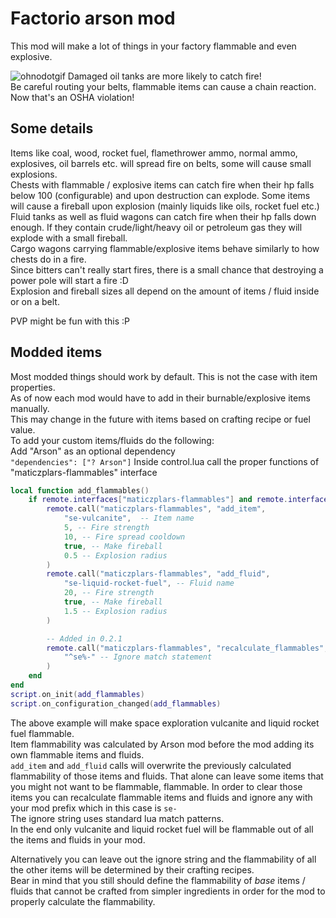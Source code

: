 # Factorio arson mod
This mod will make a lot of things in your factory flammable and even explosive.  

![ohnodotgif](https://maticzpl.xyz/share/factorio/responsible%20storage.gif)
Damaged oil tanks are more likely to catch fire!  
Be careful routing your belts, flammable items can cause a chain reaction.  
Now that's an OSHA violation!  

## Some details
Items like coal, wood, rocket fuel, flamethrower ammo, normal ammo, explosives, oil barrels etc. will spread fire on belts, some will cause small explosions.  
Chests with flammable / explosive items can catch fire when their hp falls below 100 (configurable) and upon destruction can explode. Some items will cause a fireball upon explosion (mainly liquids like oils, rocket fuel etc.)  
Fluid tanks as well as fluid wagons can catch fire when their hp falls down enough. If they contain crude/light/heavy oil or petroleum gas they will explode with a small fireball.  
Cargo wagons carrying flammable/explosive items behave similarly to how chests do in a fire.  
Since bitters can't really start fires, there is a small chance that destroying a power pole will start a fire :D  
Explosion and fireball sizes all depend on the amount of items / fluid inside or on a belt.  

PVP might be fun with this :P  

## Modded items
Most modded things should work by default. This is not the case with item properties.  
As of now each mod would have to add in their burnable/explosive items manually.  
This may change in the future with items based on crafting recipe or fuel value.  
To add your custom items/fluids do the following:  
Add "Arson" as an optional dependency  
`"dependencies": ["? Arson"]`
Inside control.lua call the proper functions of "maticzplars-flammables" interface  
```lua
local function add_flammables()
    if remote.interfaces["maticzplars-flammables"] and remote.interfaces["maticzplars-flammables"].add_item then
        remote.call("maticzplars-flammables", "add_item", 
            "se-vulcanite",  -- Item name
            5, -- Fire strength
            10, -- Fire spread cooldown
            true, -- Make fireball
            0.5 -- Explosion radius
        )    
        remote.call("maticzplars-flammables", "add_fluid", 
            "se-liquid-rocket-fuel", -- Fluid name
            20, -- Fire strength
            true, -- Make fireball
            1.5 -- Explosion radius
        )    

        -- Added in 0.2.1
        remote.call("maticzplars-flammables", "recalculate_flammables", 
            "^se%-" -- Ignore match statement
        )
    end
end
script.on_init(add_flammables)
script.on_configuration_changed(add_flammables)
```
The above example will make space exploration vulcanite and liquid rocket fuel flammable.  
Item flammability was calculated by Arson mod before the mod adding its own flammable items and fluids.  
`add_item` and `add_fluid` calls will overwrite the previously calculated flammability of those items and fluids.
That alone can leave some items that you might not want to be flammable, flammable.
In order to clear those items you can recalculate flammable items and fluids and ignore any with your mod prefix which in this case is `se-`  
The ignore string uses standard lua match patterns.  
In the end only vulcanite and liquid rocket fuel will be flammable out of all the items and fluids in your mod.  

Alternatively you can leave out the ignore string and the flammability of all the other items will be determined by their crafting recipes.  
Bear in mind that you still should define the flammability of *base* items / fluids that cannot be crafted from simpler ingredients in order for the mod to properly calculate the flammability.
